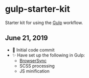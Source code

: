 # gulp-starter-kit
Starter kit for using the  [Gulp](https://gulpjs.com/) workflow.

## June 21, 2019
* 🚀 Initial code commit
* ✨ Have set up the following in Gulp:
    * [BrowserSync](https://www.browsersync.io/docs/gulp)
    * SCSS processing
    * JS minification
